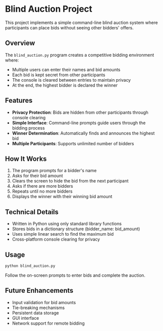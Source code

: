 # Blind Auction Project

This project implements a simple command-line blind auction system where participants can place bids without seeing other bidders' offers.

## Overview

The `blind_auction.py` program creates a competitive bidding environment where:
- Multiple users can enter their names and bid amounts
- Each bid is kept secret from other participants
- The console is cleared between entries to maintain privacy
- At the end, the highest bidder is declared the winner

## Features

- **Privacy Protection**: Bids are hidden from other participants through console clearing
- **Simple Interface**: Command-line prompts guide users through the bidding process
- **Winner Determination**: Automatically finds and announces the highest bid
- **Multiple Participants**: Supports unlimited number of bidders

## How It Works

1. The program prompts for a bidder's name
2. Asks for their bid amount
3. Clears the screen to hide the bid from the next participant
4. Asks if there are more bidders
5. Repeats until no more bidders
6. Displays the winner with their winning bid amount

## Technical Details

- Written in Python using only standard library functions
- Stores bids in a dictionary structure (bidder_name: bid_amount)
- Uses simple linear search to find the maximum bid
- Cross-platform console clearing for privacy

## Usage

```bash
python blind_auction.py
```

Follow the on-screen prompts to enter bids and complete the auction.

## Future Enhancements

- Input validation for bid amounts
- Tie-breaking mechanisms
- Persistent data storage
- GUI interface
- Network support for remote bidding
